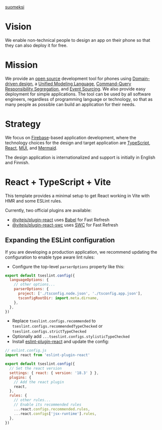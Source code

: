 [suomeksi](LUEMINUT.md)

# Vision

We enable non-technical people to design an app on their phone so that they can also deploy it for free.

# Mission

We provide an [open source](https://opensource.org) development tool for phones using [Domain-driven design](https://en.wikipedia.org/wiki/Domain-driven_design), a [Unified Modeling Language](https://en.wikipedia.org/wiki/Unified_Modeling_Language), [Command-Query Responsibility Segregation](https://en.wikipedia.org/wiki/Command_Query_Responsibility_Segregation), and [Event Sourcing](https://learn.microsoft.com/en-us/azure/architecture/patterns/event-sourcing). We also provide easy deployment for simple applications. The tool can be used by all software engineers, regardless of programming language or technology, so that as many people as possible can build an application for their needs.

# Strategy

We focus on [Firebase](https://firebase.google.com)-based application development, where the technology choices for the design and target application are [TypeScript](https://www.typescriptlang.org), [React](https://react.dev), [MUI](https://mui.com), and [Mermaid](https://mermaid.js.org/).

The design application is internationalized and support is initially in English and Finnish.

# React + TypeScript + Vite

This template provides a minimal setup to get React working in Vite with HMR and some ESLint rules.

Currently, two official plugins are available:

- [@vitejs/plugin-react](https://github.com/vitejs/vite-plugin-react/blob/main/packages/plugin-react/README.md) uses [Babel](https://babeljs.io/) for Fast Refresh
- [@vitejs/plugin-react-swc](https://github.com/vitejs/vite-plugin-react-swc) uses [SWC](https://swc.rs/) for Fast Refresh

## Expanding the ESLint configuration

If you are developing a production application, we recommend updating the configuration to enable type aware lint rules:

- Configure the top-level `parserOptions` property like this:

```js
export default tseslint.config({
  languageOptions: {
    // other options...
    parserOptions: {
      project: ['./tsconfig.node.json', './tsconfig.app.json'],
      tsconfigRootDir: import.meta.dirname,
    },
  },
})
```

- Replace `tseslint.configs.recommended` to `tseslint.configs.recommendedTypeChecked` or `tseslint.configs.strictTypeChecked`
- Optionally add `...tseslint.configs.stylisticTypeChecked`
- Install [eslint-plugin-react](https://github.com/jsx-eslint/eslint-plugin-react) and update the config:

```js
// eslint.config.js
import react from 'eslint-plugin-react'

export default tseslint.config({
  // Set the react version
  settings: { react: { version: '18.3' } },
  plugins: {
    // Add the react plugin
    react,
  },
  rules: {
    // other rules...
    // Enable its recommended rules
    ...react.configs.recommended.rules,
    ...react.configs['jsx-runtime'].rules,
  },
})
```
